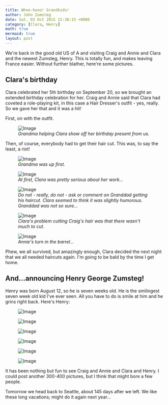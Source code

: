 ```yaml
---
title: Whoo-hooo! Grandkids!
author: John Zumsteg
date: Sat, 03 Oct 2015 12:30:15 +0000
category: [Clara, Henry]
math: true
mermaid: true
layout: post
---
```

We're back in the good old US of A and visiting Craig and Annie and Clara and the newest Zumsteg, Henry. This is totally fun, and makes leaving France easier. Without further blather, here're some pictures.
<h2>Clara's birthday</h2>
Clara celebrated her 5th birthday on September 20, so we brought an extended birthday celebration for her. Craig and Annie said that Clara had coveted a role-playing kit, in this case a Hair Dresser's outfit - yes, really. So we gave her that and it was a hit!

First, on with the outfit.

<figure>
	<img src="{{"/assets/images/2015/10/DSC09430.jpg" | prepend: site.baseurl | prepend: site.url }}" alt="Image" />
	<figcaption><em>Grandma helping Clara show off her birthday present from us.</em></figcaption>
</figure>



Then, of course, everybody had to get their hair cut. This was, to say the least, a riot!

<figure>
	<img src="{{"/assets/images/2015/10/DSC09435.jpg" | prepend: site.baseurl | prepend: site.url }}" alt="Image" />
	<figcaption><em>Grandma was up first.</em></figcaption>
</figure>



<figure>
	<img src="{{"/assets/images/2015/10/DSC09526.jpg" | prepend: site.baseurl | prepend: site.url }}" alt="Image" />
	<figcaption><em>At first, Clara was pretty serious about her work...</em></figcaption>
</figure>



<figure>
	<img src="{{"/assets/images/2015/10/DSC09453.jpg" | prepend: site.baseurl | prepend: site.url }}" alt="Image" />
	<figcaption><em>Do not - really, do not - ask or comment on Granddad getting his haircut. Clara seemed to think it was slightly humorous. Granddad was not so sure...</em></figcaption>
</figure>



<figure>
	<img src="{{"/assets/images/2015/10/DSC09455.jpg" | prepend: site.baseurl | prepend: site.url }}" alt="Image" />
	<figcaption><em>Clara's problem cutting Craig's hair was that there wasn't much to cut.</em></figcaption>
</figure>



<figure>
	<img src="{{"/assets/images/2015/10/DSC09460.jpg" | prepend: site.baseurl | prepend: site.url }}" alt="Image" />
	<figcaption><em>Annie's turn in the barrel...</em></figcaption>
</figure>



Phew, we all survived, but amazingly enough, Clara decided the next night that we all needed haircuts again. I'm going to be bald by the time I get home.
<h2>And...announcing Henry George Zumsteg!</h2>
Henry was born August 12, so he is seven weeks old. He is the smilingest seven week old kid I've ever seen. All you have to do is smile at him and he grins right back. Here's Henry:

<figure>
	<img src="{{"/assets/images/2015/10/DSC09511.jpg" | prepend: site.baseurl | prepend: site.url }}" alt="Image" />
	<figcaption></figcaption>
</figure>



<figure>
	<img src="{{"/assets/images/2015/10/DSC09529.jpg" | prepend: site.baseurl | prepend: site.url }}" alt="Image" />
	<figcaption></figcaption>
</figure>



<figure>
	<img src="{{"/assets/images/2015/10/DSC09535.jpg" | prepend: site.baseurl | prepend: site.url }}" alt="Image" />
	<figcaption></figcaption>
</figure>



<figure>
	<img src="{{"/assets/images/2015/10/DSC09538.jpg" | prepend: site.baseurl | prepend: site.url }}" alt="Image" />
	<figcaption></figcaption>
</figure>



<figure>
	<img src="{{"/assets/images/2015/10/DSC09545.jpg" | prepend: site.baseurl | prepend: site.url }}" alt="Image" />
	<figcaption></figcaption>
</figure>



<figure>
	<img src="{{"/assets/images/2015/10/DSC09528.jpg" | prepend: site.baseurl | prepend: site.url }}" alt="Image" />
	<figcaption></figcaption>
</figure>



It has been nothing but fun to see Craig and Annie and Clara and Henry. I could post another 300-400 pictures, but I think that might bore a few people.

Tomorrow we head back to Seattle, about 145 days after we left. We like these long vacations; might do it again next year...
